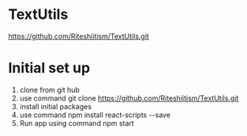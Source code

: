 # TextUtils
https://github.com/Riteshiitism/TextUtils.git
# Initial set up
1. clone from git hub
2. use command git clone https://github.com/Riteshiitism/TextUtils.git
3. install initial packages
4. use command   npm install react-scripts --save
5. Run app using command  npm start
